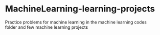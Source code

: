 # MachineLearning-learning-projects
Practice problems for machine learning in the machine learning codes folder and few machine learning projects 

